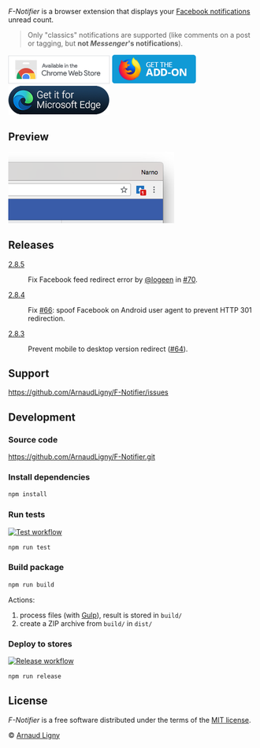 _F-Notifier_ is a browser extension that displays your [Facebook notifications](https://www.facebook.com/help/1036755649750898/) unread count.

> Only "classics" notifications are supported (like comments on a post or tagging, but **not _Messenger_'s notifications**).

[![F-Notifier available in the Chrome Web Store](docs/ChromeWebStoreBadgeWBorder.png)](https://chrome.google.com/webstore/detail/facebook-notifier/befpdcighpikpkklmfonkmdafmfnnkfn) [![F-Notifier available in Mozilla Add-ons](docs/AMO-button_1.png)](https://addons.mozilla.org/fr/firefox/addon/f-notifier/) [![Open New Tab After Current Tab available in Microsoft Edge Addons](docs/MicrosoftEdgeAddonsBadge.png)](https://microsoftedge.microsoft.com/addons/detail/fnotifier/jkpbopolkbhegaabkoljoofcfingihlp)<!-- [![Get F-Notifier from Opera add-ons](docs/addons_206x58_en.png)](https://addons.opera.com/fr/extensions/details/f-notifier/)-->

## Preview

![F-Notifier screenshot](docs/screenshot.png "F-Notifier screenshot")

## Releases

<dl>
<!-- RELEASES:START --><dt><a href="https://github.com/ArnaudLigny/F-Notifier/releases/tag/2.8.5">2.8.5</a></dt>
<dd><p>Fix Facebook feed redirect error by <a class="user-mention notranslate" data-hovercard-type="user" data-hovercard-url="/users/logeen/hovercard" data-octo-click="hovercard-link-click" data-octo-dimensions="link_type:self" href="https://github.com/logeen">@logeen</a> in <a class="issue-link js-issue-link" data-error-text="Failed to load title" data-id="2407409954" data-permission-text="Title is private" data-url="https://github.com/ArnaudLigny/F-Notifier/issues/70" data-hovercard-type="pull_request" data-hovercard-url="/ArnaudLigny/F-Notifier/pull/70/hovercard" href="https://github.com/ArnaudLigny/F-Notifier/pull/70">#70</a>.</p></dd>
<dt><a href="https://github.com/ArnaudLigny/F-Notifier/releases/tag/2.8.4">2.8.4</a></dt>
<dd><p>Fix <a class="issue-link js-issue-link" data-error-text="Failed to load title" data-id="2051265552" data-permission-text="Title is private" data-url="https://github.com/ArnaudLigny/F-Notifier/issues/66" data-hovercard-type="issue" data-hovercard-url="/ArnaudLigny/F-Notifier/issues/66/hovercard" href="https://github.com/ArnaudLigny/F-Notifier/issues/66">#66</a>: spoof Facebook on Android user agent to prevent HTTP 301 redirection.</p></dd>
<dt><a href="https://github.com/ArnaudLigny/F-Notifier/releases/tag/2.8.3">2.8.3</a></dt>
<dd><p>Prevent mobile to desktop version redirect (<a class="issue-link js-issue-link" data-error-text="Failed to load title" data-id="1985431271" data-permission-text="Title is private" data-url="https://github.com/ArnaudLigny/F-Notifier/issues/64" data-hovercard-type="pull_request" data-hovercard-url="/ArnaudLigny/F-Notifier/pull/64/hovercard" href="https://github.com/ArnaudLigny/F-Notifier/pull/64">#64</a>).</p></dd>
<!-- RELEASES:END -->
</dl>

## Support

<https://github.com/ArnaudLigny/F-Notifier/issues>

## Development

### Source code

<https://github.com/ArnaudLigny/F-Notifier.git>

### Install dependencies

```bash
npm install
```

### Run tests

<a href="https://github.com/ArnaudLigny/F-Notifier/actions/workflows/test.yml"><img src="https://github.com/ArnaudLigny/F-Notifier/actions/workflows/test.yml/badge.svg" alt="Test workflow" /></a>

```bash
npm run test
```

### Build package

```bash
npm run build
```

Actions:

1. process files (with [Gulp](https://gulpjs.com)), result is stored in `build/`
2. create a ZIP archive from `build/` in `dist/`

### Deploy to stores

<a href="https://github.com/ArnaudLigny/F-Notifier/actions/workflows/release.yml"><img src="https://github.com/ArnaudLigny/F-Notifier/actions/workflows/release.yml/badge.svg" alt="Release workflow" /></a>

```bash
npm run release
```

## License

_F-Notifier_ is a free software distributed under the terms of the [MIT license](https://opensource.org/licenses/MIT).

© [Arnaud Ligny](https://arnaudligny.fr)
